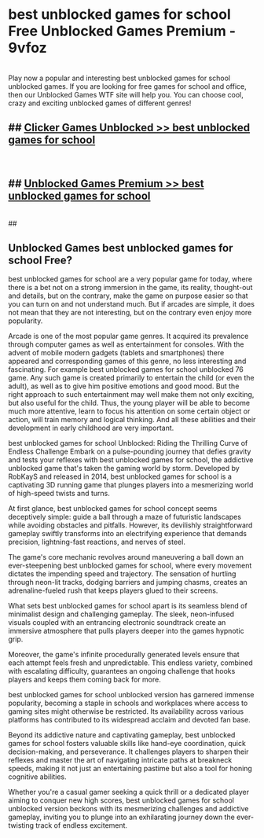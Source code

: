 # best unblocked games for school  Free Unblocked Games Premium - 9vfoz <br>
<br>
Play now a popular and interesting best unblocked games for school unblocked games. If you are looking for free games for school and office, then our Unblocked Games WTF site will help you. You can choose cool, crazy and exciting unblocked games of different genres!


## ##  [Clicker Games Unblocked >> best unblocked games for school](http://freeplayer.one?title=best_unblocked_games_for_school&ref=UGames)
  <br>

##  ## [Unblocked Games Premium >> best unblocked games for school](http://freeplayer.one?title=best_unblocked_games_for_school&ref=UGames)
  <br>
  ##



## Unblocked Games best unblocked games for school Free?

best unblocked games for school are a very popular game for today, where there is a bet not on a strong immersion in the game, its reality, thought-out and details, but on the contrary, make the game on purpose easier so that you can turn on and not understand much. But if arcades are simple, it does not mean that they are not interesting, but on the contrary even enjoy more popularity.

Arcade is one of the most popular game genres. It acquired its prevalence through computer games as well as entertainment for consoles. With the advent of mobile modern gadgets (tablets and smartphones) there appeared and corresponding games of this genre, no less interesting and fascinating. For example best unblocked games for school unblocked 76 game. Any such game is created primarily to entertain the child (or even the adult), as well as to give him positive emotions and good mood. But the right approach to such entertainment may well make them not only exciting, but also useful for the child. Thus, the young player will be able to become much more attentive, learn to focus his attention on some certain object or action, will train memory and logical thinking. And all these abilities and their development in early childhood are very important.

best unblocked games for school Unblocked: Riding the Thrilling Curve of Endless Challenge
Embark on a pulse-pounding journey that defies gravity and tests your reflexes with best unblocked games for school, the addictive unblocked game that's taken the gaming world by storm. Developed by RobKayS and released in 2014, best unblocked games for school is a captivating 3D running game that plunges players into a mesmerizing world of high-speed twists and turns.

At first glance, best unblocked games for school concept seems deceptively simple: guide a ball through a maze of futuristic landscapes while avoiding obstacles and pitfalls. However, its devilishly straightforward gameplay swiftly transforms into an electrifying experience that demands precision, lightning-fast reactions, and nerves of steel.

The game's core mechanic revolves around maneuvering a ball down an ever-steepening best unblocked games for school, where every movement dictates the impending speed and trajectory. The sensation of hurtling through neon-lit tracks, dodging barriers and jumping chasms, creates an adrenaline-fueled rush that keeps players glued to their screens.

What sets best unblocked games for school apart is its seamless blend of minimalist design and challenging gameplay. The sleek, neon-infused visuals coupled with an entrancing electronic soundtrack create an immersive atmosphere that pulls players deeper into the games hypnotic grip.

Moreover, the game's infinite procedurally generated levels ensure that each attempt feels fresh and unpredictable. This endless variety, combined with escalating difficulty, guarantees an ongoing challenge that hooks players and keeps them coming back for more.

best unblocked games for school unblocked version has garnered immense popularity, becoming a staple in schools and workplaces where access to gaming sites might otherwise be restricted. Its availability across various platforms has contributed to its widespread acclaim and devoted fan base.

Beyond its addictive nature and captivating gameplay, best unblocked games for school fosters valuable skills like hand-eye coordination, quick decision-making, and perseverance. It challenges players to sharpen their reflexes and master the art of navigating intricate paths at breakneck speeds, making it not just an entertaining pastime but also a tool for honing cognitive abilities.

Whether you're a casual gamer seeking a quick thrill or a dedicated player aiming to conquer new high scores, best unblocked games for school unblocked version beckons with its mesmerizing challenges and addictive gameplay, inviting you to plunge into an exhilarating journey down the ever-twisting track of endless excitement.